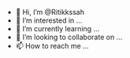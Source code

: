 - 👋 Hi, I’m @Ritikkssah
- 👀 I’m interested in ...
- 🌱 I’m currently learning ...
- 💞️ I’m looking to collaborate on ...
- 📫 How to reach me ...

<!---
Ritikkssah/Ritikkssah is a ✨ special ✨ repository because its `README.md` (this file) appears on your GitHub profile.
You can click the Preview link to take a look at your changes.
--->
